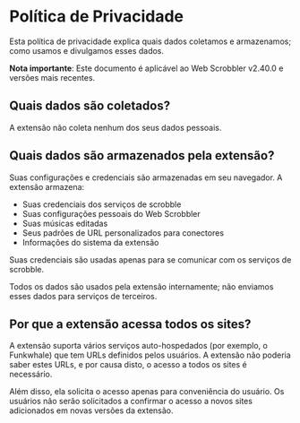 # Política de Privacidade

Esta política de privacidade explica quais dados coletamos e armazenamos; como usamos e divulgamos esses dados.

**Nota importante**: Este documento é aplicável ao Web Scrobbler v2.40.0 e versões mais recentes.

## Quais dados são coletados?

A extensão não coleta nenhum dos seus dados pessoais.

## Quais dados são armazenados pela extensão?

Suas configurações e credenciais são armazenadas em seu navegador. A extensão armazena:

- Suas credenciais dos serviços de scrobble
- Suas configurações pessoais do Web Scrobbler
- Suas músicas editadas
- Seus padrões de URL personalizados para conectores
- Informações do sistema da extensão

Suas credenciais são usadas apenas para se comunicar com os serviços de scrobble.

Todos os dados são usados ​​pela extensão internamente; não enviamos esses dados para serviços de terceiros.

## Por que a extensão acessa todos os sites?

A extensão suporta vários serviços auto-hospedados (por exemplo, o Funkwhale) que tem URLs definidos pelos usuários. A extensão não poderia saber estes URLs, e por causa disto, o acesso a todos os sites é necessário.

Além disso, ela solicita o acesso apenas para conveniência do usuário. Os usuários não serão solicitados a confirmar o acesso a novos sites adicionados em novas versões da extensão.
